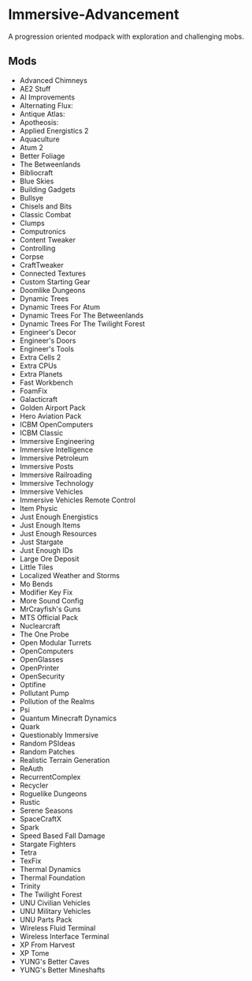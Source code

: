 # Immersive-Advancement
A progression oriented modpack with exploration and challenging mobs.

## Mods
* Advanced Chimneys
* AE2 Stuff
* AI Improvements
* Alternating Flux:
* Antique Atlas:
* Apotheosis:
* Applied Energistics 2
* Aquaculture
* Atum 2
* Better Foliage
* The Betweenlands
* Bibliocraft
* Blue Skies
* Building Gadgets
* Bullsye
* Chisels and Bits
* Classic Combat
* Clumps
* Computronics
* Content Tweaker
* Controlling
* Corpse 
* CraftTweaker
* Connected Textures
* Custom Starting Gear
* Doomlike Dungeons
* Dynamic Trees
* Dynamic Trees For Atum
* Dynamic Trees For The Betweenlands
* Dynamic Trees For The Twilight Forest
* Engineer's Decor
* Engineer's Doors
* Engineer's Tools
* Extra Cells 2
* Extra CPUs
* Extra Planets
* Fast Workbench
* FoamFix
* Galacticraft
* Golden Airport Pack
* Hero Aviation Pack
* ICBM OpenComputers
* ICBM Classic
* Immersive Engineering
* Immersive Intelligence
* Immersive Petroleum
* Immersive Posts
* Immersive Railroading
* Immersive Technology
* Immersive Vehicles
* Immersive Vehicles Remote Control
* Item Physic
* Just Enough Energistics
* Just Enough Items
* Just Enough Resources
* Just Stargate
* Just Enough IDs
* Large Ore Deposit
* Little Tiles
* Localized Weather and Storms
* Mo Bends
* Modifier Key Fix
* More Sound Config
* MrCrayfish's Guns
* MTS Official Pack
* Nuclearcraft
* The One Probe
* Open Modular Turrets
* OpenComputers
* OpenGlasses
* OpenPrinter
* OpenSecurity
* Optifine
* Pollutant Pump
* Pollution of the Realms
* Psi
* Quantum Minecraft Dynamics
* Quark
* Questionably Immersive
* Random PSIdeas
* Random Patches
* Realistic Terrain Generation
* ReAuth
* RecurrentComplex
* Recycler
* Roguelike Dungeons
* Rustic
* Serene Seasons
* SpaceCraftX
* Spark
* Speed Based Fall Damage
* Stargate Fighters
* Tetra
* TexFix
* Thermal Dynamics
* Thermal Foundation
* Trinity
* The Twilight Forest
* UNU Civilian Vehicles
* UNU Military Vehicles
* UNU Parts Pack
* Wireless Fluid Terminal
* Wireless Interface Terminal
* XP From Harvest
* XP Tome
* YUNG's Better Caves
* YUNG's Better Mineshafts
